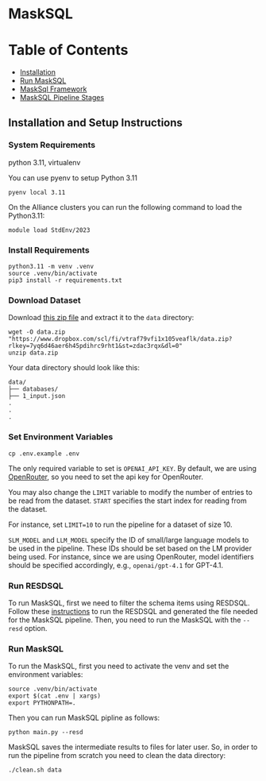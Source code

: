 # MaskSQL

# Table of Contents

- [Installation](#installation-and-setup-instruction)
- [Run MaskSQL](#run-masksql)
- [MaskSql Framework](Framework.md)
- [MaskSQL Pipeline Stages](Stages.md)

## Installation and Setup Instructions

### System Requirements

python 3.11, virtualenv

You can use pyenv to setup Python 3.11

```shell
pyenv local 3.11
```

On the Alliance clusters you can run the following command to
load the Python3.11:
```shell
module load StdEnv/2023
```

### Install Requirements

```shell
python3.11 -m venv .venv
source .venv/bin/activate
pip3 install -r requirements.txt
```

### Download Dataset

Download [this zip file](https://www.dropbox.com/scl/fi/vtraf79vfi1x105veaflk/data.zip?rlkey=7yq6d46aer6h45pdihrc9rht1&st=zdac3rqx&dl=0")
and extract it to the `data` directory:

```shell
wget -O data.zip "https://www.dropbox.com/scl/fi/vtraf79vfi1x105veaflk/data.zip?rlkey=7yq6d46aer6h45pdihrc9rht1&st=zdac3rqx&dl=0"
unzip data.zip
```

Your data directory should look like this:

```shell
data/
├── databases/
├── 1_input.json
.
.
.
```

### Set Environment Variables

```shell
cp .env.example .env
```

The only required variable to set is `OPENAI_API_KEY`.
By default, we are using [OpenRouter](https://openrouter.ai/), so you need to set the api key
for OpenRouter.

You may also change the `LIMIT` variable to modify the number of entries to be read from the dataset.
`START` specifies the start index for reading from the dataset.

For instance, set `LIMIT=10` to run the pipeline for a dataset of size 10.

`SLM_MODEL` and `LLM_MODEL` specify the ID of small/large language models to be used in the pipeline.
These IDs should be set based on the LM provider being used.
For instance, since we are using OpenRouter, model identifiers should be specified accordingly, e.g.,
`openai/gpt-4.1` for GPT-4.1.

### Run RESDSQL
To run MaskSQL, first we need to filter the schema items
using RESDSQL.
Follow these [instructions](./Resd.md) to run the RESDSQL
and generated the file needed for the MaskSQL pipeline.
Then, you need to run the MaskSQL with the `--resd` option.

### Run MaskSQL
To run the MaskSQL, first you need to activate the venv and set the environment variables:

```shell
source .venv/bin/activate
export $(cat .env | xargs)
export PYTHONPATH=.
```

Then you can run MaskSQL pipline as follows:
```shell
python main.py --resd
```

MaskSQL saves the intermediate results to files for later user.
So, in order to run the pipeline from scratch you need to clean the data directory:
```shell
./clean.sh data
```